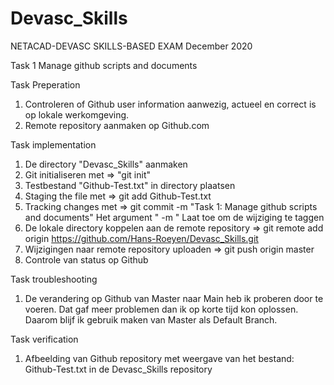 # Devasc_Skills
NETACAD-DEVASC SKILLS-BASED EXAM December 2020

Task 1 Manage github scripts and documents

Task Preperation
  1. Controleren of Github user information aanwezig, actueel en correct is op lokale werkomgeving.
  2. Remote repository aanmaken op Github.com

Task implementation
  1. De directory "Devasc_Skills" aanmaken
  2. Git initialiseren met => "git init"
  3. Testbestand "Github-Test.txt" in directory plaatsen
  4. Staging the file met => git add Github-Test.txt
  5. Tracking changes met => git commit -m "Task 1: Manage github scripts and documents"
     Het argument " -m " Laat toe om de wijziging te taggen
  6. De lokale directory koppelen aan de remote repository => git remote add origin https://github.com/Hans-Roeyen/Devasc_Skills.git
  7. Wijzigingen naar remote repository uploaden => git push origin master
  8. Controle van status op Github

Task troubleshooting
  1. De verandering op Github van Master naar Main heb ik proberen door te voeren. Dat gaf meer problemen dan ik op korte tijd kon oplossen. Daarom blijf ik gebruik maken van Master als Default Branch.
  
Task verification
  1. Afbeelding van Github repository met weergave van het bestand: Github-Test.txt in de Devasc_Skills repository

